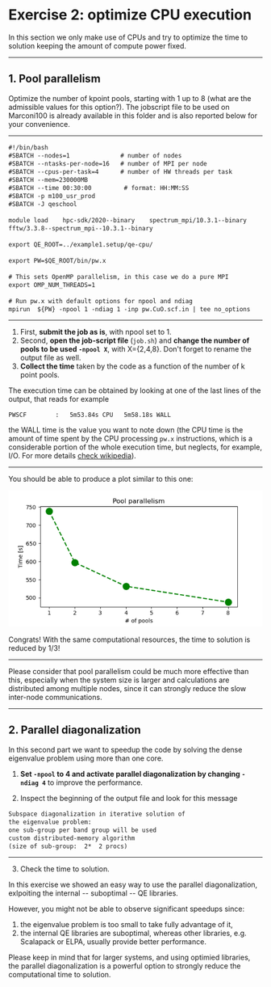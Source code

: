 # Exercise 2: optimize CPU execution

In this section we only make use of CPUs and try to optimize the time to solution keeping the amount of compute power fixed.

------------------------------------------------------------------------

## 1. Pool parallelism

Optimize the number of kpoint pools, starting with 1 up to 8 (what are the admissible values for this option?). 
The jobscript file to be used on Marconi100 is already available in this folder and is also reported below for your convenience.

------------------------------------------------------------------------

~~~~~{.bash}
#!/bin/bash
#SBATCH --nodes=1              # number of nodes
#SBATCH --ntasks-per-node=16   # number of MPI per node
#SBATCH --cpus-per-task=4      # number of HW threads per task
#SBATCH --mem=230000MB
#SBATCH --time 00:30:00         # format: HH:MM:SS
#SBATCH -p m100_usr_prod
#SBATCH -J qeschool

module load    hpc-sdk/2020--binary    spectrum_mpi/10.3.1--binary   fftw/3.3.8--spectrum_mpi--10.3.1--binary  

export QE_ROOT=../example1.setup/qe-cpu/

export PW=$QE_ROOT/bin/pw.x

# This sets OpenMP parallelism, in this case we do a pure MPI 
export OMP_NUM_THREADS=1 

# Run pw.x with default options for npool and ndiag
mpirun  ${PW} -npool 1 -ndiag 1 -inp pw.CuO.scf.in | tee no_options
~~~~~

------------------------------------------------------------------------

1. First, **submit the job as is**, with npool set to 1. 
2. Second, **open the job-script file** (`job.sh`) and **change the number of pools to be used `-npool X`**, with X={2,4,8}. Don't forget to rename the output file as well.
3. **Collect the time** taken by the code as a function of the number of k point pools.

The execution time can be obtained by looking at one of the last lines of the output, that reads for example

    PWSCF        :   5m53.84s CPU   5m58.18s WALL

the WALL time is the value you want to note down 
(the CPU time is the amount of time spent by the CPU processing `pw.x` 
instructions, which is a considerable portion of the whole execution time,
but neglects, for example, I/O. 
For more details [check wikipedia](https://en.wikipedia.org/wiki/CPU_time)).

------------------------------------------------------------------------

You should be able to produce a plot similar to this one:

![](pool.png)

Congrats! With the same computational resources, the time to solution is reduced by 1/3!

------------------------------------------------------------------------

Please consider that pool parallelism could be much more effective than this, especially when the system size is larger and calculations are distributed among multiple nodes, 
since it can strongly reduce the slow inter-node communications.

------------------------------------------------------------------------

## 2. Parallel diagonalization

In this second part we want to speedup the code by solving the dense eigenvalue problem using more than one core. 

1. **Set `-npool` to 4 and activate parallel diagonalization by changing `-ndiag 4`** to improve the performance.

2. Inspect the beginning of the output file and look for this message

```
Subspace diagonalization in iterative solution of 
the eigenvalue problem:
one sub-group per band group will be used
custom distributed-memory algorithm 
(size of sub-group:  2*  2 procs)
```

------------------------------------------------------------------------

3. Check the time to solution. 

In this exercise we showed an easy way to use the parallel diagonalization, exlpoiting the internal -- suboptimal -- QE libraries. 

However, you might not be able to observe significant speedups since:

1. the eigenvalue problem is too small to take fully advantage of it,
2. the internal QE libraries are suboptimal, whereas other libraries, e.g. Scalapack or ELPA, usually provide better performance. 

Please keep in mind that for larger systems, and using optimied libraries, the parallel diagonalization is a powerful option to strongly reduce the computational time to solution. 

